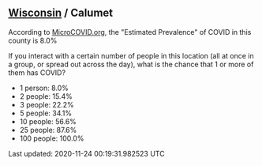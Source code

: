 
## [Wisconsin](/united-states/wisconsin) / Calumet

According to [MicroCOVID.org](http://microcovid.org),
the "Estimated Prevalence" of COVID in this county is 8.0%

If you interact with a certain number of people in this location
(all at once in a group, or spread out across the day), what is the chance that
1 or more of them has COVID?

- 1 person: 8.0%
- 2 people: 15.4%
- 3 people: 22.2%
- 5 people: 34.1%
- 10 people: 56.6%
- 25 people: 87.6%
- 100 people: 100.0%

Last updated: 2020-11-24 00:19:31.982523 UTC
